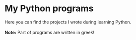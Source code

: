 # My Python programs
 Here you can find the projects I wrote during learning Python.
 <br><br>
 <strong>Note:</strong> Part of programs are written in greek!
